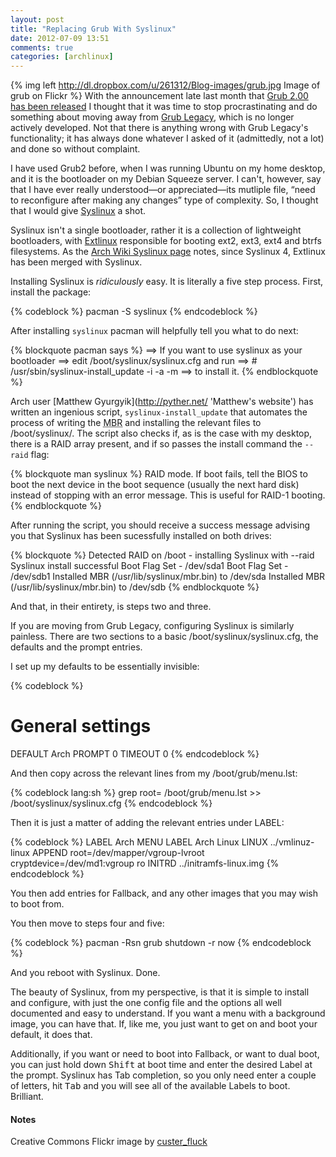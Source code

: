 ```yaml
---
layout: post
title: "Replacing Grub With Syslinux"
date: 2012-07-09 13:51
comments: true
categories: [archlinux]
---
```

{% img left http://dl.dropbox.com/u/261312/Blog-images/grub.jpg Image of grub on Flickr %}
With the announcement late last month that 
[Grub 2.00 has been released](http://lists.gnu.org/archive/html/grub-devel/2012-06/msg00093.html 'Grub ML announcement')
I thought that it was time to stop procrastinating and do something about moving away from
[Grub Legacy](http://www.gnu.org/software/grub/grub-legacy.html 'Gnu Page for Grub Legacy'),
which is no longer actively developed. Not that there is anything wrong with Grub Legacy's 
functionality; it has always done whatever I asked of it (admittedly, not a lot) and done so
without complaint.

I have used Grub2 before, when I was running Ubuntu on my home desktop, and it is the bootloader
on my Debian Squeeze server. I can't, however, say that I have ever really understood—or
appreciated—its mutliple file, “need to reconfigure after making any changes” type of
complexity. So, I thought that I would give 
[Syslinux](http://www.syslinux.org/wiki/index.php/The_Syslinux_Project 'Syslinux Wiki') 
a shot.

Syslinux isn't a single bootloader, rather it is a collection of lightweight bootloaders,
with [Extlinux](http://www.syslinux.org/wiki/index.php/EXTLINUX 'Extlinux page on Syslinux Wiki')
responsible for booting ext2, ext3, ext4 and btrfs filesystems. As the 
[Arch Wiki Syslinux page](https://wiki.archlinux.org/index.php/Syslinux 'The FINE Wiki')
notes, since Syslinux 4, Extlinux has been merged with Syslinux.

Installing Syslinux is *ridiculously* easy. It is literally a five step process. First,
install the package:

{% codeblock %}
pacman -S syslinux
{% endcodeblock %}

After installing `syslinux` pacman will helpfully tell you what to do next:

{% blockquote pacman says %}
==> If you want to use syslinux as your bootloader
==> edit /boot/syslinux/syslinux.cfg and run
==>   # /usr/sbin/syslinux-install_update -i -a -m
==> to install it.
{% endblockquote %}

Arch user [Matthew Gyurgyik](http://pyther.net/ 'Matthew's website') has written an
ingenious script, `syslinux-install_update` that automates the process of writing the 
<acronym title="Master Boot Record">MBR</acronym> and installing the relevant files to 
<span class="file">/boot/syslinux/</span>. The script also checks if, as is the case
with my desktop, there is a RAID array present, and if so passes the install command the
`--raid` flag:

{% blockquote man syslinux %}
RAID mode.  If boot fails, tell the BIOS to boot the next device in the boot sequence (usually the next  hard
disk) instead of stopping with an error message.  This is useful for RAID-1 booting.
{% endblockquote %}

After running the script, you should receive a success message advising you that Syslinux
has been sucessfully installed on both drives:

{% blockquote %}
Detected RAID on /boot - installing Syslinux with --raid
Syslinux install successful
Boot Flag Set - /dev/sda1
Boot Flag Set - /dev/sdb1
Installed MBR (/usr/lib/syslinux/mbr.bin) to /dev/sda
Installed MBR (/usr/lib/syslinux/mbr.bin) to /dev/sdb
{% endblockquote %}

And that, in their entirety, is steps two and three.

If you are moving from Grub Legacy, configuring Syslinux is similarly painless.
There are two sections to a basic  <span class="file">/boot/syslinux/syslinux.cfg</span>,
the defaults and the prompt entries.

I set up my defaults to be essentially invisible:

{% codeblock %}
 # General settings
DEFAULT Arch
PROMPT 0
TIMEOUT 0
{% endcodeblock %}

And then copy across the relevant lines from my <span class="file">/boot/grub/menu.lst</span>:

{% codeblock lang:sh %}
grep root= /boot/grub/menu.lst >> /boot/syslinux/syslinux.cfg
{% endcodeblock %}

Then it is just a matter of adding the relevant entries under LABEL:

{% codeblock %}
LABEL Arch
    MENU LABEL Arch Linux
    LINUX ../vmlinuz-linux
    APPEND root=/dev/mapper/vgroup-lvroot cryptdevice=/dev/md1:vgroup ro
    INITRD ../initramfs-linux.img
{% endcodeblock %}

You then add entries for Fallback, and any other images that you may wish to
boot from.

You then move to steps four and five:

{% codeblock %}
pacman -Rsn grub
shutdown -r now
{% endcodeblock %}

And you reboot with Syslinux. Done.

The beauty of Syslinux, from my perspective, is that it is simple to install
and configure, with just the one config file and the options all well documented
and easy to understand. If you want a menu with a background 
image, you can have that. If, like me, you just want to get on and boot your default,
it does that. 

Additionally, if you want or need to boot into Fallback, or want to dual boot,
you can just hold down <kbd>Shift</kbd> at boot time and enter the desired
Label at the prompt. Syslinux has Tab completion, so you only need enter a
couple of letters, hit <kbd>Tab</kbd> and you will see all of the available
Labels to boot. Brilliant.

#### Notes
Creative Commons Flickr image by 
[custer_fluck](http://www.flickr.com/photos/sgodt/5103674184/)


